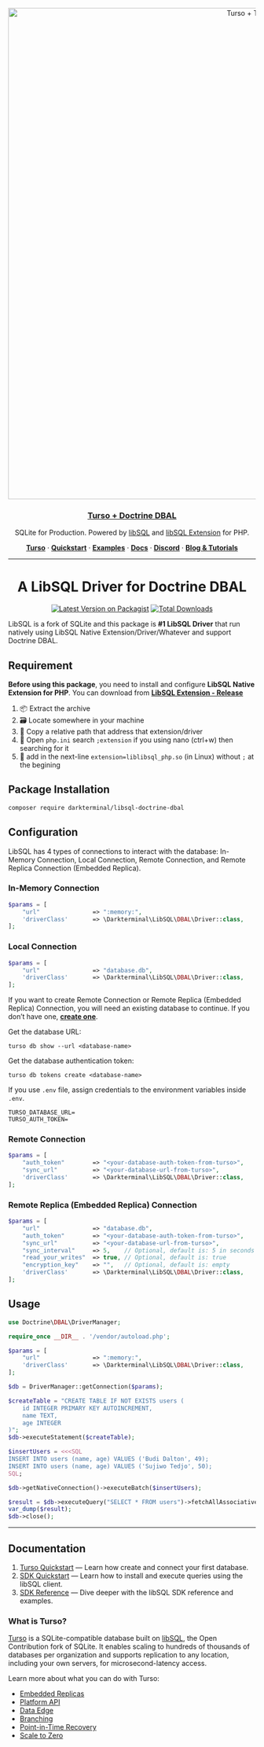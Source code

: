 <p align="center">
  <a href="https://github.com/darkterminal/libsql-doctrine-dbal">
    <img alt="Turso + TypeScript" src="https://i.imgur.com/r009n2u.png" width="1000">
    <h3 align="center">Turso + Doctrine DBAL</h3>
  </a>
</p>

<p align="center">
  SQLite for Production. Powered by <a href="https://turso.tech/libsql">libSQL</a> and <a href="https://github.com/darkterminal/libsql-extension">libSQL Extension</a> for PHP.
</p>

<p align="center">
  <a href="https://turso.tech"><strong>Turso</strong></a> ·
  <a href="https://darkterminal.mintlify.app/dark-packages/libsql-driver-laravel/readme"><strong>Quickstart</strong></a> ·
  <a href="https://darkterminal.mintlify.app/dark-packages/libsql-driver-laravel/readme"><strong>Examples</strong></a> ·
  <a href="https://darkterminal.mintlify.app/dark-packages/libsql-driver-laravel/readme"><strong>Docs</strong></a> ·
  <a href="https://discord.com/invite/4B5D7hYwub"><strong>Discord</strong></a> ·
  <a href="https://blog.turso.tech/"><strong>Blog &amp; Tutorials</strong></a>
</p>

---

<h1 id="a-libsql-driver-for-laravel" align="center">A LibSQL Driver for Doctrine DBAL</h1>

<p align="center">
    <a href="https://packagist.org/packages/darkterminal/libsql-doctrine-dbal"><img src="https://img.shields.io/packagist/v/darkterminal/libsql-doctrine-dbal.svg?style=flat-square" alt="Latest Version on Packagist"></a>
    <a href="https://packagist.org/packages/darkterminal/libsql-doctrine-dbal"><img src="https://img.shields.io/packagist/dt/darkterminal/libsql-doctrine-dbal.svg?style=flat-square" alt="Total Downloads"></a>
</p>

LibSQL is a fork of SQLite and this package is **#1 LibSQL Driver** that run natively using LibSQL Native Extension/Driver/Whatever and support Doctrine DBAL.

## Requirement

**Before using this package**, you need to install and configure **LibSQL Native Extension for PHP**. You can download from **[LibSQL Extension - Release](https://github.com/darkterminal/libsql-extension)**

1. 📦 Extract the archive
2. 🗃 Locate somewhere in your machine
3. 💽 Copy a relative path that address that extension/driver
4. 📂 Open `php.ini` search `;extension` if you using nano (ctrl+w) then searching for it
5. 📝 add in the next-line `extension=liblibsql_php.so` (in Linux) without `;` at the begining

## Package Installation

```bash
composer require darkterminal/libsql-doctrine-dbal
```

## Configuration

LibSQL has 4 types of connections to interact with the database: In-Memory Connection, Local Connection, Remote Connection, and Remote Replica Connection (Embedded Replica).

### In-Memory Connection

```php
$params = [
    "url"               => ":memory:",
    'driverClass'       => \Darkterminal\LibSQL\DBAL\Driver::class,
];
```

### Local Connection

```php
$params = [
    "url"               => "database.db",
    'driverClass'       => \Darkterminal\LibSQL\DBAL\Driver::class,
];
```

If you want to create Remote Connection or Remote Replica (Embedded Replica) Connection, you will need an existing database to continue. If you don’t have one, **[create one](https://docs.turso.tech/quickstart)**.

Get the database URL:
```shell
turso db show --url <database-name>
```

Get the database authentication token:
```shell
turso db tokens create <database-name>
```

If you use `.env` file, assign credentials to the environment variables inside `.env`.
```env
TURSO_DATABASE_URL=
TURSO_AUTH_TOKEN=
```

### Remote Connection

```php
$params = [
    "auth_token"        => "<your-database-auth-token-from-turso>",
    "sync_url"          => "<your-database-url-from-turso>",
    'driverClass'       => \Darkterminal\LibSQL\DBAL\Driver::class,
];
```

### Remote Replica (Embedded Replica) Connection

```php
$params = [
    "url"               => "database.db",
    "auth_token"        => "<your-database-auth-token-from-turso>",
    "sync_url"          => "<your-database-url-from-turso>",
    "sync_interval"     => 5,    // Optional, default is: 5 in seconds
    "read_your_writes"  => true, // Optional, default is: true
    "encryption_key"    => "",   // Optional, default is: empty
    'driverClass'       => \Darkterminal\LibSQL\DBAL\Driver::class,
];
```

## Usage

```php
use Doctrine\DBAL\DriverManager;

require_once __DIR__ . '/vendor/autoload.php';

$params = [
    "url"               => ":memory:",
    'driverClass'       => \Darkterminal\LibSQL\DBAL\Driver::class,
];

$db = DriverManager::getConnection($params);

$createTable = "CREATE TABLE IF NOT EXISTS users (
    id INTEGER PRIMARY KEY AUTOINCREMENT,
    name TEXT,
    age INTEGER
)";
$db->executeStatement($createTable);

$insertUsers = <<<SQL
INSERT INTO users (name, age) VALUES ('Budi Dalton', 49);
INSERT INTO users (name, age) VALUES ('Sujiwo Tedjo', 50);
SQL;

$db->getNativeConnection()->executeBatch($insertUsers);

$result = $db->executeQuery("SELECT * FROM users")->fetchAllAssociative();
var_dump($result);
$db->close();
```

---

## Documentation

1. [Turso Quickstart](https://docs.turso.tech/quickstart) &mdash; Learn how create and connect your first database.
2. [SDK Quickstart](#) &mdash; Learn how to install and execute queries using the libSQL client.
3. [SDK Reference](#) &mdash; Dive deeper with the libSQL SDK reference and examples.

### What is Turso?

[Turso](https://turso.tech) is a SQLite-compatible database built on [libSQL](https://docs.turso.tech/libsql), the Open Contribution fork of SQLite. It enables scaling to hundreds of thousands of databases per organization and supports replication to any location, including your own servers, for microsecond-latency access.

Learn more about what you can do with Turso:

- [Embedded Replicas](https://docs.turso.tech/features/embedded-replicas)
- [Platform API](https://docs.turso.tech/features/platform-api)
- [Data Edge](https://docs.turso.tech/features/data-edge)
- [Branching](https://docs.turso.tech/features/branching)
- [Point-in-Time Recovery](https://docs.turso.tech/features/point-in-time-recovery)
- [Scale to Zero](https://docs.turso.tech/features/scale-to-zero)
